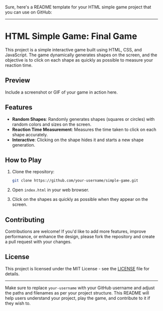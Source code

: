 Sure, here's a README template for your HTML simple game project that you can use on GitHub:

---

# HTML Simple Game: Final Game

This project is a simple interactive game built using HTML, CSS, and JavaScript. The game dynamically generates shapes on the screen, and the objective is to click on each shape as quickly as possible to measure your reaction time.

## Preview

Include a screenshot or GIF of your game in action here.

## Features

- **Random Shapes**: Randomly generates shapes (squares or circles) with random colors and sizes on the screen.
- **Reaction Time Measurement**: Measures the time taken to click on each shape accurately.
- **Interactive**: Clicking on the shape hides it and starts a new shape generation.

## How to Play

1. Clone the repository:

   ```bash
   git clone https://github.com/your-username/simple-game.git
   ```

2. Open `index.html` in your web browser.

3. Click on the shapes as quickly as possible when they appear on the screen.

## Contributing

Contributions are welcome! If you'd like to add more features, improve performance, or enhance the design, please fork the repository and create a pull request with your changes.

## License

This project is licensed under the MIT License - see the [LICENSE](LICENSE) file for details.

---

Make sure to replace `your-username` with your GitHub username and adjust the paths and filenames as per your project structure. This README will help users understand your project, play the game, and contribute to it if they wish to.
